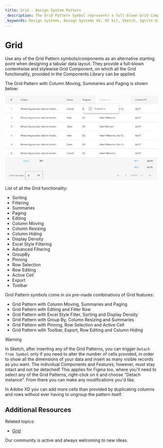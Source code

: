 ```yaml
---
title: Grid - Design System Pattern
_description: The Grid Pattern Symbol represents a full-blown Grid Component.
_keywords: Design Systems, Design Systems UX, UI kit, Sketch, Ignite UI for Angular, Sketch to Angular, Angular, Angular Design System, Export code from Sketch, Design Kits for Angular, Sketch HTML, Sketch to HTML, Sketch UI kits, Figma, Figma to Angular, Export code from Figma, Figma HTML, Figma to HTML, Figma UI kits
---
```


# Grid

Use any of the Grid Pattern symbols/components as an alternative starting point when designing a tabular data layout. They provide a full-blown contentwise and stylewise Grid Component, on which all the Grid functionality, provided in the Components Library can be applied.

The Grid Pattern with Column Moving, Summaries and Paging is shown below:

<img class="responsive-img" src="../images/grid.png" srcset="../images/grid@2x.png 2x" />

List of all the Grid functionality:
- Sorting
- Filtering
- Summaries
- Paging
- Editing
- Column Moving
- Column Resizing
- Column Hiding
- Display Density
- Excel Style Filtering
- Advanced Filtering
- GroupBy
- Pinning
- Row Selection
- Row Editing
- Active Cell
- Export
- Toolbar


Grid Pattern symbols come in six pre-made combinations of Grid features:
- Grid Pattern with Column Moving, Summaries and Paging
- Grid Pattern with Editing and Filter Row
- Grid Pattern with Excel Style Filter, Sorting and Display Density
- Grid Pattern with Group By, Column Resizing and Summaries
- Grid Pattern with Pinning, Row Selection and Active Cell
- Grid Pattern with Toolbar, Export, Row Editing and Column Hiding


> [!WARNING]
> In Sketch, after inserting any of the Grid Patterns, you can trigger `Detach from Symbol` only if you need to alter the number of cells provided, in order to show all the dimensions of your data and insert as many visible records as you want. The individual Components and Features, however, must stay intact and not be detached! This applies for Figma too, where you'll need to select any of the Grid Patterns, right-click on it and choose "Detach instance". From there you can make any modifications you'd like.
>
> In Adobe XD you can add more cells than provided by duplicating columns and rows without ever having to ungroup the pattern itself.

## Additional Resources

Related topics:

- [Grid](../components/grid.md)

Our community is active and always welcoming to new ideas.
